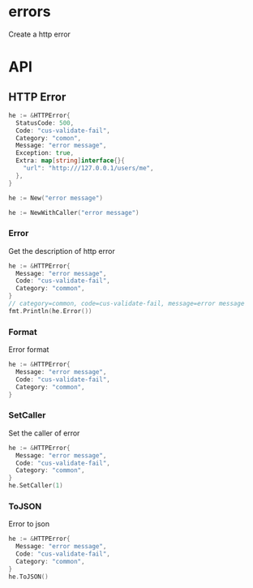 # errors 

Create a http error

# API

## HTTP Error

```go
he := &HTTPError{
  StatusCode: 500,
  Code: "cus-validate-fail",
  Category: "comon",
  Message: "error message",
  Exception: true,
  Extra: map[string]interface{}{
    "url": "http:///127.0.0.1/users/me",
  },
}
```

```go
he := New("error message")
```

```go
he := NewWithCaller("error message")
```

### Error

Get the description of http error

```go
he := &HTTPError{
  Message: "error message",
  Code: "cus-validate-fail",
  Category: "common",
}
// category=common, code=cus-validate-fail, message=error message
fmt.Println(he.Error())
```

### Format

Error format

```go
he := &HTTPError{
  Message: "error message",
  Code: "cus-validate-fail",
  Category: "common",
}
```

### SetCaller

Set the caller of error

```go
he := &HTTPError{
  Message: "error message",
  Code: "cus-validate-fail",
  Category: "common",
}
he.SetCaller(1)
```

### ToJSON

Error to json

```go
he := &HTTPError{
  Message: "error message",
  Code: "cus-validate-fail",
  Category: "common",
}
he.ToJSON()
```